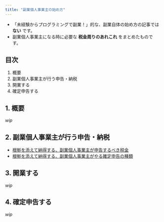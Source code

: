 ```yaml
---
title: "副業個人事業主の始め方"
---
```


- 「未経験からプログラミングで副業！」的な、副業自体の始め方の記事では **ない** です。
- 副業個人事業主になる時に必要な **税金周りのあれこれ** をまとめたものです。

## 目次

1. 概要
2. 副業個人事業主が行う申告・納税
3. 開業する
4. 確定申告する

## 1. 概要

_wip_

## 2. 副業個人事業主が行う申告・納税

- [根拠を添えて納得する、副業個人事業主が申告するべき税金](/self-assessed-tax-payment)
- [根拠を添えて納得する、副業個人事業主がやる確定申告の種類](/types-of-final-tax-return)

## 3. 開業する

_wip_

## 4. 確定申告する

_wip_
